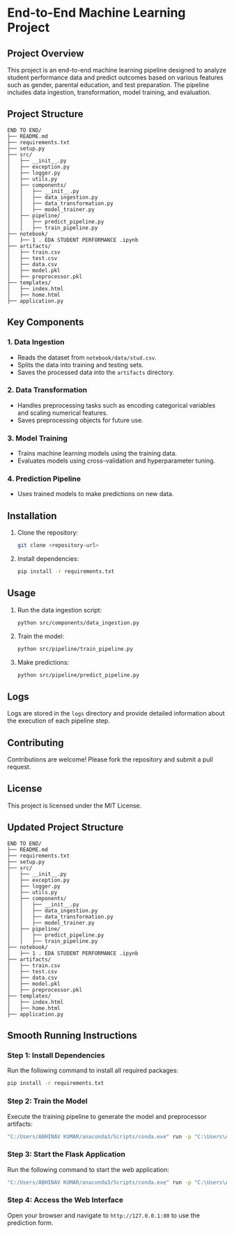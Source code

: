# End-to-End Machine Learning Project

## Project Overview
This project is an end-to-end machine learning pipeline designed to analyze student performance data and predict outcomes based on various features such as gender, parental education, and test preparation. The pipeline includes data ingestion, transformation, model training, and evaluation.

## Project Structure
```
END TO END/
├── README.md
├── requirements.txt
├── setup.py
├── src/
│   ├── __init__.py
│   ├── exception.py
│   ├── logger.py
│   ├── utils.py
│   ├── components/
│   │   ├── __init__.py
│   │   ├── data_ingestion.py
│   │   ├── data_transformation.py
│   │   ├── model_trainer.py
│   ├── pipeline/
│   │   ├── predict_pipeline.py
│   │   ├── train_pipeline.py
├── notebook/
│   ├── 1 . EDA STUDENT PERFORMANCE .ipynb
├── artifacts/
│   ├── train.csv
│   ├── test.csv
│   ├── data.csv
│   ├── model.pkl
│   ├── preprocessor.pkl
├── templates/
│   ├── index.html
│   ├── home.html
├── application.py
```

## Key Components
### 1. Data Ingestion
- Reads the dataset from `notebook/data/stud.csv`.
- Splits the data into training and testing sets.
- Saves the processed data into the `artifacts` directory.

### 2. Data Transformation
- Handles preprocessing tasks such as encoding categorical variables and scaling numerical features.
- Saves preprocessing objects for future use.

### 3. Model Training
- Trains machine learning models using the training data.
- Evaluates models using cross-validation and hyperparameter tuning.

### 4. Prediction Pipeline
- Uses trained models to make predictions on new data.

## Installation
1. Clone the repository:
   ```bash
   git clone <repository-url>
   ```
2. Install dependencies:
   ```bash
   pip install -r requirements.txt
   ```

## Usage
1. Run the data ingestion script:
   ```bash
   python src/components/data_ingestion.py
   ```
2. Train the model:
   ```bash
   python src/pipeline/train_pipeline.py
   ```
3. Make predictions:
   ```bash
   python src/pipeline/predict_pipeline.py
   ```

## Logs
Logs are stored in the `logs` directory and provide detailed information about the execution of each pipeline step.

## Contributing
Contributions are welcome! Please fork the repository and submit a pull request.

## License
This project is licensed under the MIT License.

## Updated Project Structure
```
END TO END/
├── README.md
├── requirements.txt
├── setup.py
├── src/
│   ├── __init__.py
│   ├── exception.py
│   ├── logger.py
│   ├── utils.py
│   ├── components/
│   │   ├── __init__.py
│   │   ├── data_ingestion.py
│   │   ├── data_transformation.py
│   │   ├── model_trainer.py
│   ├── pipeline/
│   │   ├── predict_pipeline.py
│   │   ├── train_pipeline.py
├── notebook/
│   ├── 1 . EDA STUDENT PERFORMANCE .ipynb
├── artifacts/
│   ├── train.csv
│   ├── test.csv
│   ├── data.csv
│   ├── model.pkl
│   ├── preprocessor.pkl
├── templates/
│   ├── index.html
│   ├── home.html
├── application.py
```

## Smooth Running Instructions
### Step 1: Install Dependencies
Run the following command to install all required packages:
```cmd
pip install -r requirements.txt
```

### Step 2: Train the Model
Execute the training pipeline to generate the model and preprocessor artifacts:
```cmd
"C:/Users/ABHINAV KUMAR/anaconda3/Scripts/conda.exe" run -p "C:\Users\ABHINAV KUMAR\Desktop\Machine Learning\END TO END\venv" --no-capture-output python src/pipeline/train_pipeline.py
```

### Step 3: Start the Flask Application
Run the following command to start the web application:
```cmd
"C:/Users/ABHINAV KUMAR/anaconda3/Scripts/conda.exe" run -p "C:\Users\ABHINAV KUMAR\Desktop\Machine Learning\END TO END\venv" --no-capture-output python application.py
```

### Step 4: Access the Web Interface
Open your browser and navigate to `http://127.0.0.1:80` to use the prediction form.
